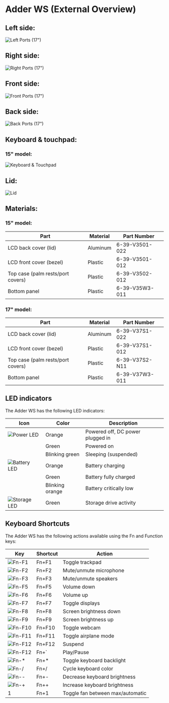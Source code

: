 # Adder WS (External Overview)

## Left side:

![Left Ports (17")](./img/ports-left-17.webp)

## Right side:

![Right Ports (17")](./img/ports-right-17.webp)

## Front side:

![Front Ports (17")](./img/ports-front-17.webp)

## Back side:

![Back Ports (17")](./img/ports-back-17.webp)

## Keyboard & touchpad:

### 15" model:

![Keyboard & Touchpad](./img/keyboard-touchpad.webp)

## Lid:

![Lid](./img/lid.webp)

## Materials:

### 15" model:

|Part                              |Material |Part Number    |
|----------------------------------|---------|---------------|
|LCD back cover (lid)              |Aluminum |6-39-V3501-022 |
|LCD front cover (bezel)           |Plastic  |6-39-V3501-012 |
|Top case (palm rests/port covers) |Plastic  |6-39-V3502-012 |
|Bottom panel                      |Plastic  |6-39-V35W3-011 |

### 17" model:

|Part                              |Material |Part Number    |
|----------------------------------|---------|---------------|
|LCD back cover (lid)              |Aluminum |6-39-V37S1-022 |
|LCD front cover (bezel)           |Plastic  |6-39-V37S1-012 |
|Top case (palm rests/port covers) |Plastic  |6-39-V37S2-N11 |
|Bottom panel                      |Plastic  |6-39-V37W3-011 |

## LED indicators

The Adder WS has the following LED indicators:

|Icon                                    |Color          |Description                      |
|----------------------------------------|---------------|---------------------------------|
|![Power LED](./img/led-power.png)       |Orange         |Powered off, DC power plugged in |
|                                        |Green          |Powered on                       |
|                                        |Blinking green |Sleeping (suspended)             |
|![Battery LED](./img/led-battery.png)   |Orange         |Battery charging                 |
|                                        |Green          |Battery fully charged            |
|                                        |Blinking orange|Battery critically low           |
|![Storage LED](./img/led-storage.png)   |Green          |Storage drive activity           |

## Keyboard Shortcuts

The Adder WS has the following actions available using the Fn and Function keys:

|Key                        |Shortcut|Action                             |
|---------------------------|--------|-----------------------------------|
|![Fn-F1](./img/fn-f1.png)  |Fn+F1   |Toggle trackpad                    |
|![Fn-F2](./img/fn-f2.png)  |Fn+F2   |Mute/unmute microphone             |
|![Fn-F3](./img/fn-f3.png)  |Fn+F3   |Mute/unmute speakers               |
|![Fn-F5](./img/fn-f5.png)  |Fn+F5   |Volume down                        |
|![Fn-F6](./img/fn-f6.png)  |Fn+F6   |Volume up                          |
|![Fn-F7](./img/fn-f7.png)  |Fn+F7   |Toggle displays                    |
|![Fn-F8](./img/fn-f8.png)  |Fn+F8   |Screen brightness down             |
|![Fn-F9](./img/fn-f9.png)  |Fn+F9   |Screen brightness up               |
|![Fn-F10](./img/fn-f10.png)|Fn+F10  |Toggle webcam                      |
|![Fn-F11](./img/fn-f11.png)|Fn+F11  |Toggle airplane mode               |
|![Fn-F12](./img/fn-f12.png)|Fn+F12  |Suspend                            |
|![Fn-F12](./img/fn-dia.jpg)|Fn+`    |Play/Pause                         |
|![Fn-*](./img/fn-star.png) |Fn+*    |Toggle keyboard backlight          |
|![Fn-/](./img/fn-slash.png)|Fn+/    |Cycle keyboard color               |
|![Fn--](./img/fn-minus.png)|Fn+-    |Decrease keyboard brightness       |
|![Fn-+](./img/fn-plus.png) |Fn++    |Increase keyboard brightness       |
|1                          |Fn+1    |Toggle fan between max/automatic   |



